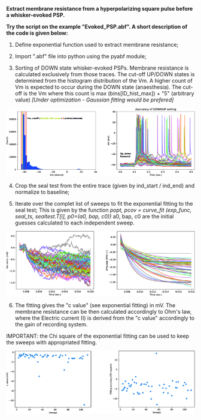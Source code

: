 **Extract membrane resistance from a hyperpolarizing square pulse before a whisker-evoked PSP.**


**Try the script on the example "Evoked_PSP.abf". A short description of the code is given below:**

1) Define exponential function used to extract membrane resistance;


2) Import ".abf" file into python using the pyabf module;


3) Sorting of DOWN state whisker-evoked PSPs. Membrane resistance is calculated exclusively from those traces.
The cut-off UP/DOWN states is determined from the histogram distribution of the Vm. A higher count of Vm is expected to occur during the DOWN state (anaesthesia). The cut-off is the Vm where this count is max (bins[ID_hist_max]) + "5" (arbitrary value)  *[Under optimization - Gaussian fitting would be prefered]*

<p align="center">
  <img src="https://github.com/tmcampelo/Electrophysiology_Analysis/blob/master/Membrane_Resistance/Example_Figures/Rin_UpStatesRemoved5.jpg">
</p>



4) Crop the seal test from the entire trace (given by ind_start / ind_end) and normalize to baseline;


5) Iterate over the complet list of sweeps to fit the exponential fitting to the seal test;
This is given by the function *popt, pcov = curve_fit (exp_func, seal_ts, sealtest.T[i], p0=(a0, bap, c0))*
a0, bap, c0 are the initial guesses calculated to each independent sweep.


<p align="center">
  <img src="https://github.com/tmcampelo/Electrophysiology_Analysis/blob/master/Membrane_Resistance/Example_Figures/Rin_Fitting.jpg">
</p>


6) The fitting gives the "c value" (see exponential fitting) in mV. The membrane resistance can be then calculated accordingly to Ohm's law, where the Electric current (I) is derived from the "c value" accordingly to the gain of recording system.


IMPORTANT: the Chi square of the exponential fitting can be used to keep the sweeps with appropriated fitting.


<p align="center">
  <img src="https://github.com/tmcampelo/Electrophysiology_Analysis/blob/master/Membrane_Resistance/Example_Figures/Rin_Cvalue.jpg">
</p>
